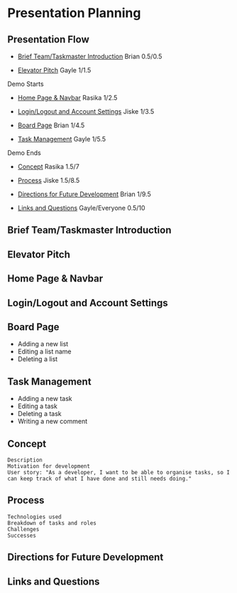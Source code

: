 # Presentation Planning

## Presentation Flow

-   [Brief Team/Taskmaster Introduction](#brief-teamtaskmaster-introduction) Brian 0.5/0.5

-   [Elevator Pitch](#elevator-pitch) Gayle 1/1.5

Demo Starts

-   [Home Page & Navbar](#home-page--navbar) Rasika 1/2.5

-   [Login/Logout and Account Settings](#loginlogout-and-account-settings) Jiske 1/3.5

-   [Board Page](#board-page) Brian 1/4.5

-   [Task Management](#task-management) Gayle 1/5.5

Demo Ends

-   [Concept](#concept) Rasika 1.5/7

-   [Process](#process) Jiske 1.5/8.5

-   [Directions for Future Development](#directions-for-future-development) Brian 1/9.5

-   [Links and Questions](#links-and-questions) Gayle/Everyone 0.5/10

## Brief Team/Taskmaster Introduction

## Elevator Pitch

## Home Page & Navbar

## Login/Logout and Account Settings

## Board Page
- Adding a new list
- Editing a list name
- Deleting a list

## Task Management
 - Adding a new task
 - Editing a task
 - Deleting a task
 - Writing a new comment

## Concept

    Description
    Motivation for development
    User story: "As a developer, I want to be able to organise tasks, so I can keep track of what I have done and still needs doing."

## Process

    Technologies used
    Breakdown of tasks and roles
    Challenges
    Successes

## Directions for Future Development

## Links and Questions
